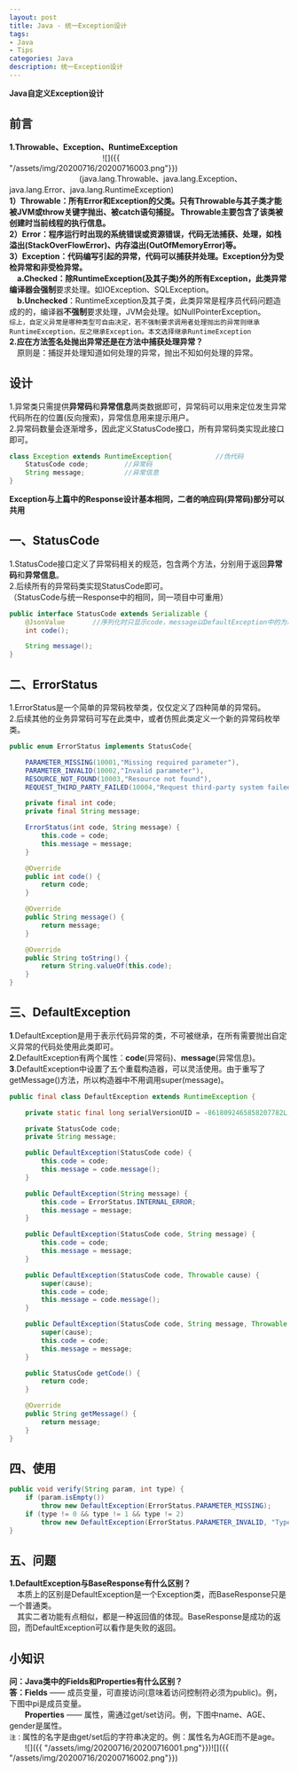 ```yaml
---
layout: post
title: Java - 统一Exception设计
tags:
- Java
- Tips
categories: Java
description: 统一Exception设计
---  
```

**Java自定义Exception设计**

<!-- more -->
## 前言
**1.Throwable、Exception、RuntimeException**  
　　　　　　　　　　　　![]({{ "/assets/img/20200716/20200716003.png"}})  
　　　　　　　　　(java.lang.Throwable、java.lang.Exception、java.lang.Error、java.lang.RuntimeException)  
**1）Throwable：**所有Error和Exception的父类。只有Throwable与其子类才能被JVM或throw关键字抛出、被catch语句捕捉。
Throwable主要包含了该类被创建时当前线程的执行信息。  
**2）Error：**程序运行时出现的系统错误或资源错误，代码无法捕获、处理，如栈溢出(StackOverFlowError)、内存溢出(OutOfMemoryError)等。  
**3）Exception：**代码编写引起的异常，代码可以捕获并处理。Exception分为**受检异常**和**非受检异常**。  
　**a.Checked**：除RuntimeException(及其子类)外的所有Exception，此类异常编译器**会强制**要求处理。如IOException、SQLException。  
　**b.Unchecked**：RuntimeException及其子类，此类异常是程序员代码问题造成的的，编译器**不强制**要求处理，JVM会处理。如NullPointerException。  
`综上，自定义异常是哪种类型可自由决定，若不强制要求调用者处理抛出的异常则继承RuntimeException，反之继承Exception。本文选择继承RuntimeException`  
**2.应在方法签名处抛出异常还是在方法中捕获处理异常？**  
　原则是：捕捉并处理知道如何处理的异常，抛出不知如何处理的异常。  
## 设计
1.异常类只需提供**异常码**和**异常信息**两类数据即可，异常码可以用来定位发生异常代码所在的位置(反向搜索)，异常信息用来提示用户。  
2.异常码数量会逐渐增多，因此定义StatusCode接口，所有异常码类实现此接口即可。  
```java
class Exception extends RuntimeException{           //伪代码
    StatusCode code;         //异常码
    String message;          //异常信息
}
```
**Exception与上篇中的Response设计基本相同，二者的响应码(异常码)部分可以共用**  
## 一、StatusCode
1.StatusCode接口定义了异常码相关的规范，包含两个方法，分别用于返回**异常码**和**异常信息**。  
2.后续所有的异常码类实现StatusCode即可。  
（StatusCode与统一Response中的相同，同一项目中可重用）  
```java
public interface StatusCode extends Serializable {
    @JsonValue       //序列化时只显示code，message以DefaultException中的为准
    int code();

    String message();
}
```
## 二、ErrorStatus
1.ErrorStatus是一个简单的异常码枚举类，仅仅定义了四种简单的异常码。  
2.后续其他的业务异常码可写在此类中，或者仿照此类定义一个新的异常码枚举类。
```java
public enum ErrorStatus implements StatusCode{

    PARAMETER_MISSING(10001,"Missing required parameter"),
    PARAMETER_INVALID(10002,"Invalid parameter"),
    RESOURCE_NOT_FOUND(10003,"Resource not found"),
    REQUEST_THIRD_PARTY_FAILED(10004,"Request third-party system failed");

    private final int code;
    private final String message;

    ErrorStatus(int code, String message) {
        this.code = code;
        this.message = message;
    }

    @Override
    public int code() {
        return code;
    }

    @Override
    public String message() {
        return message;
    }

    @Override
    public String toString() {
        return String.valueOf(this.code);
    }
}
```
## 三、DefaultException
**1**.DefaultException是用于表示代码异常的类，不可被继承，在所有需要抛出自定义异常的代码处使用此类即可。  
**2**.DefaultException有两个属性：**code**(异常码)、**message**(异常信息)。  
**3**.DefaultException中设置了五个重载构造器，可以灵活使用。由于重写了getMessage()方法，所以构造器中不用调用super(message)。  
```java
public final class DefaultException extends RuntimeException {

    private static final long serialVersionUID = -8618092465858207782L;

    private StatusCode code;
    private String message;

    public DefaultException(StatusCode code) {
        this.code = code;
        this.message = code.message();
    }

    public DefaultException(String message) {
        this.code = ErrorStatus.INTERNAL_ERROR;
        this.message = message;
    }

    public DefaultException(StatusCode code, String message) {
        this.code = code;
        this.message = message;
    }

    public DefaultException(StatusCode code, Throwable cause) {
        super(cause);
        this.code = code;
        this.message = code.message();
    }

    public DefaultException(StatusCode code, String message, Throwable cause) {
        super(cause);
        this.code = code;
        this.message = message;
    }

    public StatusCode getCode() {
        return code;
    }

    @Override
    public String getMessage() {
        return message;
    }
}
```
## 四、使用
```java
public void verify(String param, int type) {
    if (param.isEmpty()) 
        throw new DefaultException(ErrorStatus.PARAMETER_MISSING);
    if (type != 0 && type != 1 && type != 2)
        throw new DefaultException(ErrorStatus.PARAMETER_INVALID, "Type can only be 1 or 2");
}
```
## 五、问题
**1.DefaultException与BaseResponse有什么区别？**  
　本质上的区别是DefaultException是一个Exception类，而BaseResponse只是一个普通类。  
　其实二者功能有点相似，都是一种返回值的体现。BaseResponse是成功的返回，而DefaultException可以看作是失败的返回。  
## 小知识
**问：Java类中的Fields和Properties有什么区别？**  
**答：Fields** —— 成员变量，可直接访问(意味着访问控制符必须为public)。例，下图中pi是成员变量。    
　　**Properties** —— 属性，需通过get/set访问。例，下图中name、AGE、gender是属性。  
`注：`属性的名字是由get/set后的字符串决定的。例：属性名为AGE而不是age。  
　　![]({{ "/assets/img/20200716/20200716001.png"}})![]({{ "/assets/img/20200716/20200716002.png"}})